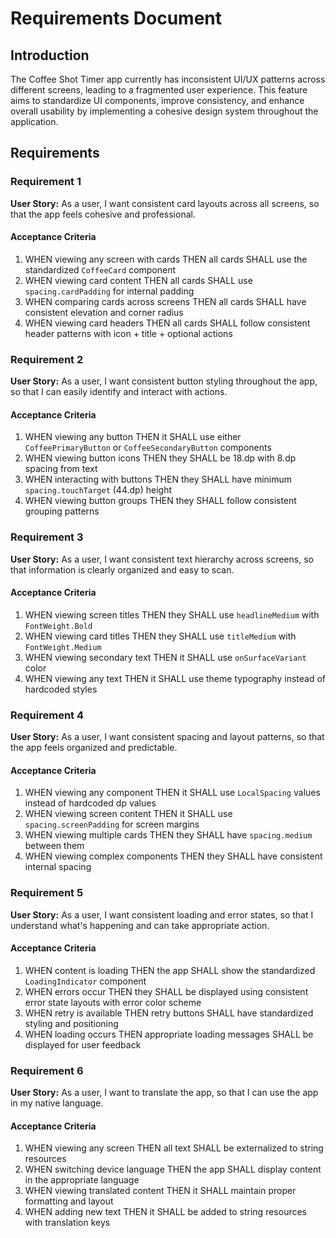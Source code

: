 # Requirements Document

## Introduction

The Coffee Shot Timer app currently has inconsistent UI/UX patterns across different screens, leading to a fragmented user experience. This feature aims to standardize UI components, improve consistency, and enhance overall usability by implementing a cohesive design system throughout the application.

## Requirements

### Requirement 1

**User Story:** As a user, I want consistent card layouts across all screens, so that the app feels cohesive and professional.

#### Acceptance Criteria

1. WHEN viewing any screen with cards THEN all cards SHALL use the standardized `CoffeeCard` component
2. WHEN viewing card content THEN all cards SHALL use `spacing.cardPadding` for internal padding
3. WHEN comparing cards across screens THEN all cards SHALL have consistent elevation and corner radius
4. WHEN viewing card headers THEN all cards SHALL follow consistent header patterns with icon + title + optional actions

### Requirement 2

**User Story:** As a user, I want consistent button styling throughout the app, so that I can easily identify and interact with actions.

#### Acceptance Criteria

1. WHEN viewing any button THEN it SHALL use either `CoffeePrimaryButton` or `CoffeeSecondaryButton` components
2. WHEN viewing button icons THEN they SHALL be 18.dp with 8.dp spacing from text
3. WHEN interacting with buttons THEN they SHALL have minimum `spacing.touchTarget` (44.dp) height
4. WHEN viewing button groups THEN they SHALL follow consistent grouping patterns

### Requirement 3

**User Story:** As a user, I want consistent text hierarchy across screens, so that information is clearly organized and easy to scan.

#### Acceptance Criteria

1. WHEN viewing screen titles THEN they SHALL use `headlineMedium` with `FontWeight.Bold`
2. WHEN viewing card titles THEN they SHALL use `titleMedium` with `FontWeight.Medium`
3. WHEN viewing secondary text THEN it SHALL use `onSurfaceVariant` color
4. WHEN viewing any text THEN it SHALL use theme typography instead of hardcoded styles

### Requirement 4

**User Story:** As a user, I want consistent spacing and layout patterns, so that the app feels organized and predictable.

#### Acceptance Criteria

1. WHEN viewing any component THEN it SHALL use `LocalSpacing` values instead of hardcoded dp values
2. WHEN viewing screen content THEN it SHALL use `spacing.screenPadding` for screen margins
3. WHEN viewing multiple cards THEN they SHALL have `spacing.medium` between them
4. WHEN viewing complex components THEN they SHALL have consistent internal spacing

### Requirement 5

**User Story:** As a user, I want consistent loading and error states, so that I understand what's happening and can take appropriate action.

#### Acceptance Criteria

1. WHEN content is loading THEN the app SHALL show the standardized `LoadingIndicator` component
2. WHEN errors occur THEN they SHALL be displayed using consistent error state layouts with error color scheme
3. WHEN retry is available THEN retry buttons SHALL have standardized styling and positioning
4. WHEN loading occurs THEN appropriate loading messages SHALL be displayed for user feedback

### Requirement 6

**User Story:** As a user, I want to translate the app, so that I can use the app in my native language.

#### Acceptance Criteria

1. WHEN viewing any screen THEN all text SHALL be externalized to string resources
2. WHEN switching device language THEN the app SHALL display content in the appropriate language
3. WHEN viewing translated content THEN it SHALL maintain proper formatting and layout
4. WHEN adding new text THEN it SHALL be added to string resources with translation keys